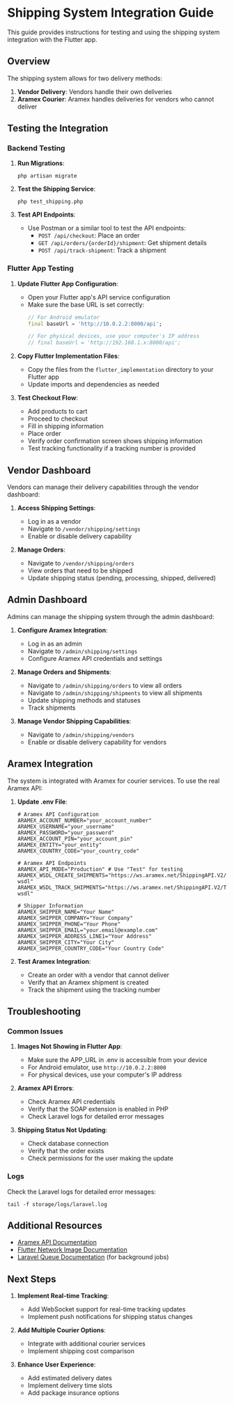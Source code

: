 # Shipping System Integration Guide

This guide provides instructions for testing and using the shipping system integration with the Flutter app.

## Overview

The shipping system allows for two delivery methods:

1. **Vendor Delivery**: Vendors handle their own deliveries
2. **Aramex Courier**: Aramex handles deliveries for vendors who cannot deliver

## Testing the Integration

### Backend Testing

1. **Run Migrations**:
   ```
   php artisan migrate
   ```

2. **Test the Shipping Service**:
   ```
   php test_shipping.php
   ```

3. **Test API Endpoints**:
   - Use Postman or a similar tool to test the API endpoints:
     - `POST /api/checkout`: Place an order
     - `GET /api/orders/{orderId}/shipment`: Get shipment details
     - `POST /api/track-shipment`: Track a shipment

### Flutter App Testing

1. **Update Flutter App Configuration**:
   - Open your Flutter app's API service configuration
   - Make sure the base URL is set correctly:
     ```dart
     // For Android emulator
     final baseUrl = 'http://10.0.2.2:8000/api';
     
     // For physical devices, use your computer's IP address
     // final baseUrl = 'http://192.168.1.x:8000/api';
     ```

2. **Copy Flutter Implementation Files**:
   - Copy the files from the `flutter_implementation` directory to your Flutter app
   - Update imports and dependencies as needed

3. **Test Checkout Flow**:
   - Add products to cart
   - Proceed to checkout
   - Fill in shipping information
   - Place order
   - Verify order confirmation screen shows shipping information
   - Test tracking functionality if a tracking number is provided

## Vendor Dashboard

Vendors can manage their delivery capabilities through the vendor dashboard:

1. **Access Shipping Settings**:
   - Log in as a vendor
   - Navigate to `/vendor/shipping/settings`
   - Enable or disable delivery capability

2. **Manage Orders**:
   - Navigate to `/vendor/shipping/orders`
   - View orders that need to be shipped
   - Update shipping status (pending, processing, shipped, delivered)

## Admin Dashboard

Admins can manage the shipping system through the admin dashboard:

1. **Configure Aramex Integration**:
   - Log in as an admin
   - Navigate to `/admin/shipping/settings`
   - Configure Aramex API credentials and settings

2. **Manage Orders and Shipments**:
   - Navigate to `/admin/shipping/orders` to view all orders
   - Navigate to `/admin/shipping/shipments` to view all shipments
   - Update shipping methods and statuses
   - Track shipments

3. **Manage Vendor Shipping Capabilities**:
   - Navigate to `/admin/shipping/vendors`
   - Enable or disable delivery capability for vendors

## Aramex Integration

The system is integrated with Aramex for courier services. To use the real Aramex API:

1. **Update .env File**:
   ```
   # Aramex API Configuration
   ARAMEX_ACCOUNT_NUMBER="your_account_number"
   ARAMEX_USERNAME="your_username"
   ARAMEX_PASSWORD="your_password"
   ARAMEX_ACCOUNT_PIN="your_account_pin"
   ARAMEX_ENTITY="your_entity"
   ARAMEX_COUNTRY_CODE="your_country_code"
   
   # Aramex API Endpoints
   ARAMEX_API_MODE="Production" # Use "Test" for testing
   ARAMEX_WSDL_CREATE_SHIPMENTS="https://ws.aramex.net/ShippingAPI.V2/Shipping/Service_1_0.svc?wsdl"
   ARAMEX_WSDL_TRACK_SHIPMENTS="https://ws.aramex.net/ShippingAPI.V2/Tracking/Service_1_0.svc?wsdl"
   
   # Shipper Information
   ARAMEX_SHIPPER_NAME="Your Name"
   ARAMEX_SHIPPER_COMPANY="Your Company"
   ARAMEX_SHIPPER_PHONE="Your Phone"
   ARAMEX_SHIPPER_EMAIL="your.email@example.com"
   ARAMEX_SHIPPER_ADDRESS_LINE1="Your Address"
   ARAMEX_SHIPPER_CITY="Your City"
   ARAMEX_SHIPPER_COUNTRY_CODE="Your Country Code"
   ```

2. **Test Aramex Integration**:
   - Create an order with a vendor that cannot deliver
   - Verify that an Aramex shipment is created
   - Track the shipment using the tracking number

## Troubleshooting

### Common Issues

1. **Images Not Showing in Flutter App**:
   - Make sure the APP_URL in .env is accessible from your device
   - For Android emulator, use `http://10.0.2.2:8000`
   - For physical devices, use your computer's IP address

2. **Aramex API Errors**:
   - Check Aramex API credentials
   - Verify that the SOAP extension is enabled in PHP
   - Check Laravel logs for detailed error messages

3. **Shipping Status Not Updating**:
   - Check database connection
   - Verify that the order exists
   - Check permissions for the user making the update

### Logs

Check the Laravel logs for detailed error messages:

```
tail -f storage/logs/laravel.log
```

## Additional Resources

- [Aramex API Documentation](https://www.aramex.com/developers/api)
- [Flutter Network Image Documentation](https://api.flutter.dev/flutter/widgets/Image/Image.network.html)
- [Laravel Queue Documentation](https://laravel.com/docs/10.x/queues) (for background jobs)

## Next Steps

1. **Implement Real-time Tracking**:
   - Add WebSocket support for real-time tracking updates
   - Implement push notifications for shipping status changes

2. **Add Multiple Courier Options**:
   - Integrate with additional courier services
   - Implement shipping cost comparison

3. **Enhance User Experience**:
   - Add estimated delivery dates
   - Implement delivery time slots
   - Add package insurance options
